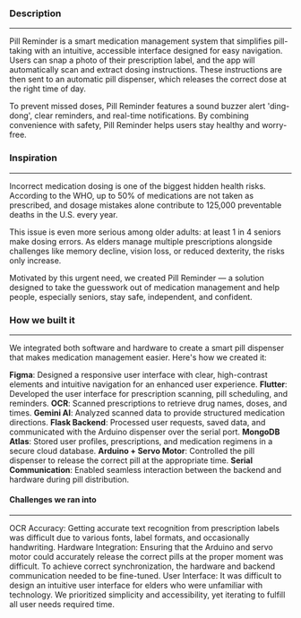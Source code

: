 ### Description
---
Pill Reminder is a smart medication management system that simplifies pill-taking with an intuitive, accessible interface designed for easy navigation. Users can snap a photo of their prescription label, and the app will automatically scan and extract dosing instructions. These instructions are then sent to an automatic pill dispenser, which releases the correct dose at the right time of day.

To prevent missed doses, Pill Reminder features a sound buzzer alert 'ding-dong', clear reminders, and real-time notifications. By combining convenience with safety, Pill Reminder helps users stay healthy and worry-free.

### Inspiration
---
Incorrect medication dosing is one of the biggest hidden health risks. According to the WHO, up to 50% of medications are not taken as prescribed, and dosage mistakes alone contribute to 125,000 preventable deaths in the U.S. every year.

This issue is even more serious among older adults: at least 1 in 4 seniors make dosing errors. As elders manage multiple prescriptions alongside challenges like memory decline, vision loss, or reduced dexterity, the risks only increase.

Motivated by this urgent need, we created Pill Reminder — a solution designed to take the guesswork out of medication management and help people, especially seniors, stay safe, independent, and confident.

### How we built it
---
We integrated both software and hardware to create a smart pill dispenser that makes medication management easier. Here's how we created it:

**Figma**: Designed a responsive user interface with clear, high-contrast elements and intuitive navigation for an enhanced user experience.
**Flutter**: Developed the user interface for prescription scanning, pill scheduling, and reminders.
**OCR**: Scanned prescriptions to retrieve drug names, doses, and times.
**Gemini AI**: Analyzed scanned data to provide structured medication directions.
**Flask Backend**: Processed user requests, saved data, and communicated with the Arduino dispenser over the serial port.
**MongoDB Atlas**: Stored user profiles, prescriptions, and medication regimens in a secure cloud database.
**Arduino + Servo Motor**: Controlled the pill dispenser to release the correct pill at the appropriate time.
**Serial Communication**: Enabled seamless interaction between the backend and hardware during pill distribution.

#### Challenges we ran into
---
OCR Accuracy: Getting accurate text recognition from prescription labels was difficult due to various fonts, label formats, and occasionally handwriting.
Hardware Integration: Ensuring that the Arduino and servo motor could accurately release the correct pills at the proper moment was difficult. To achieve correct synchronization, the hardware and backend communication needed to be fine-tuned.
User Interface: It was difficult to design an intuitive user interface for elders who were unfamiliar with technology. We prioritized simplicity and accessibility, yet iterating to fulfill all user needs required time.
